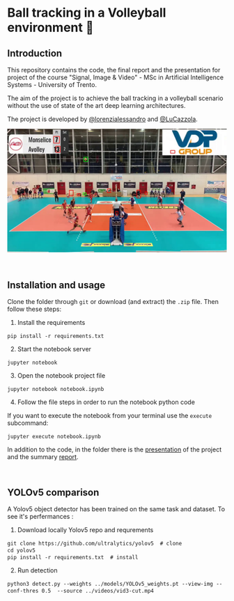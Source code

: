 # Ball tracking in a Volleyball environment 🏐

## Introduction

This repository contains the code, the final report and the presentation for project of the course "Signal, Image &amp; Video" - MSc in Artificial Intelligence Systems - University of Trento. 

The aim of the project is to achieve the ball tracking in a volleyball scenario without the use of state of the art deep learning architectures.

The project is developed by [@lorenzialessandro](https://github.com/lorenzialessandro) and [@LuCazzola](https://github.com/LuCazzola).

![example image](https://github.com/lorenzialessandro/volleyball-BallTracking/blob/d5022939079e6d6686b8c4ad09d79d3ad0e02e52/docs/example-img.jpg)

<br>

## Installation and usage 

Clone the folder through ``git`` or download (and extract) the ``.zip`` file. Then follow these steps: 

1. Install the requirements
````
pip install -r requirements.txt
````
2. Start the notebook server
````
jupyter notebook
````
3. Open the notebook project file
````
jupyter notebook notebook.ipynb
````
4. Follow the file steps in order to run the notebook python code

If you want to execute the notebook from your terminal use the ``execute`` subcommand:
````
jupyter execute notebook.ipynb
````

In addition to the code, in the folder there is the [presentation](https://github.com/lorenzialessandro/volleyball-BallTracking/blob/65113b6016a0e64e32ba148a26f783aec6d2a1be/docs/presentation.pdf) of the project and the summary [report](https://github.com/lorenzialessandro/volleyball-BallTracking/blob/65113b6016a0e64e32ba148a26f783aec6d2a1be/docs/report.pdf).

<br>

## YOLOv5 comparison

A Yolov5 object detector has been trained on the same task and dataset. To see it's perfermances :

1. Download locally Yolov5 repo and requrements
````
git clone https://github.com/ultralytics/yolov5  # clone
cd yolov5
pip install -r requirements.txt  # install
````
2. Run detection
````
python3 detect.py --weights ../models/YOLOv5_weights.pt --view-img --conf-thres 0.5  --source ../videos/vid3-cut.mp4
````


